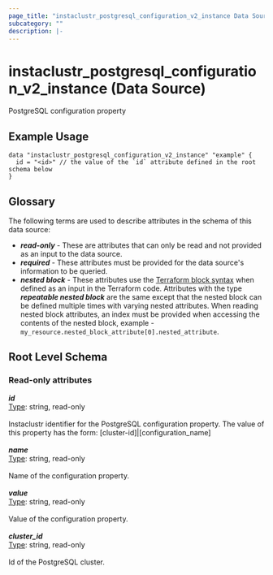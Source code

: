 ```yaml
---
page_title: "instaclustr_postgresql_configuration_v2_instance Data Source - terraform-provider-instaclustr"
subcategory: ""
description: |-
---
```


# instaclustr_postgresql_configuration_v2_instance (Data Source)
PostgreSQL configuration property
## Example Usage
```
data "instaclustr_postgresql_configuration_v2_instance" "example" { 
  id = "<id>" // the value of the `id` attribute defined in the root schema below
}
```
## Glossary
The following terms are used to describe attributes in the schema of this data source:
- **_read-only_** - These are attributes that can only be read and not provided as an input to the data source.
- **_required_** - These attributes must be provided for the data source's information to be queried.
- **_nested block_** - These attributes use the [Terraform block syntax](https://www.terraform.io/language/attr-as-blocks) when defined as an input in the Terraform code. Attributes with the type **_repeatable nested block_** are the same except that the nested block can be defined multiple times with varying nested attributes. When reading nested block attributes, an index must be provided when accessing the contents of the nested block, example - `my_resource.nested_block_attribute[0].nested_attribute`.
## Root Level Schema
### Read-only attributes
*___id___*<br>
<ins>Type</ins>: string, read-only<br>
<br>Instaclustr identifier for the PostgreSQL configuration property. The value of this property has the form: [cluster-id]|[configuration_name]<br><br>
*___name___*<br>
<ins>Type</ins>: string, read-only<br>
<br>Name of the configuration property.<br><br>
*___value___*<br>
<ins>Type</ins>: string, read-only<br>
<br>Value of the configuration property.<br><br>
*___cluster_id___*<br>
<ins>Type</ins>: string, read-only<br>
<br>Id of the PostgreSQL cluster.<br><br>
